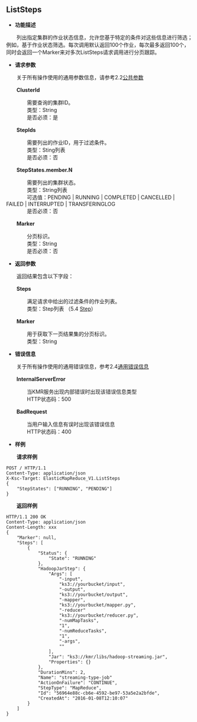 ## ListSteps


* **功能描述**

　　列出指定集群的作业状态信息，允许您基于特定的条件对这些信息进行筛选；例如，基于作业状态筛选。每次调用默认返回100个作业，每次最多返回100个，同时会返回一个Marker来对多次ListSteps请求调用进行分页跟踪。
 
* **请求参数**

　　关于所有操作使用的通用参数信息，请参考2.2[公共参数](gong_gong_can_shu.md)
  
　　**ClusterId**
  
　　　　需要查询的集群ID。<br>
　　　　类型：String<br>
　　　　是否必须：是
    
　　**StepIds**
  
　　　　需要列出的作业ID，用于过滤条件。<br>
　　　　类型：Sting列表<br>
　　　　是否必须：否

　　**StepStates.member.N**
  
　　　　需要列出的集群状态。<br>
　　　　类型：String列表<br>
　　　　可选值：PENDING | RUNNING | COMPLETED | CANCELLED | FAILED | INTERRUPTED | TRANSFERINGLOG <br>
　　　　是否必须：否
    
　　**Marker**
  
　　　　分页标识。<br>
　　　　类型：String<br>
　　　　是否必须：否
    
* **返回参数**

　　返回结果包含以下字段：
  
　　**Steps**
  
　　　　满足请求中给出的过滤条件的作业列表。<br>
　　　　类型：Step列表 （5.4 [Step](Step.md)）
    
　　**Marker**
  
　　　　用于获取下一页结果集的分页标识。<br>
　　　　类型：String

* **错误信息**

　　关于所有操作使用的通用错误信息，参考2.4[通用错误信息](tong_yong_cuo_wu_xin_xi.md)

　　**InternalServerError**
  
　　　　当KMR服务出现内部错误时出现该错误信息类型<br>
　　　　HTTP状态码：500
    
　　**BadRequest**
  
　　　　当用户输入信息有误时出现该错误信息<br>
　　　　HTTP状态码：400

* **样例**

　　**请求样例**

```
POST / HTTP/1.1
Content-Type: application/json
X-Ksc-Target: ElasticMapReduce_V1.ListSteps
{
    "StepStates": ["RUNNING", "PENDING"]
}
```


　　**返回样例**
  
```
HTTP/1.1 200 OK
Content-Type: application/json
Content-Length: xxx
{
    "Marker": null,
    "Steps": [
        {
            "Status": {
                "State": "RUNNING"
            },
            "HadoopJarStep": {
                "Args": [
                    "-input",
                    "ks3://yourbucket/input",
                    "-output",
                    "ks3://yourbucket/output",
                    "-mapper",
                    "ks3://yourbucket/mapper.py",
                    "-reducer"
                    "ks3://yourbucket/reducer.py",
                    "-numMapTasks",
                    "1",
                    "-numReduceTasks",
                    "1",
                    "-args",
                    ""
                ],
                "Jar": "ks3://kmr/libs/hadoop-streaming.jar",
                "Properties": {}
            },
            "DurationMins": 2,
            "Name": "streaming-type-job"
            "ActionOnFailure": "CONTINUE",
            "StepType": "MapReduce",
            "Id": "56964e88c-cb6e-4592-be97-53a5e2a2bfde",
            "CreatedAt": "2016-01-08T12:10:07"
        }
    ]
}
```


